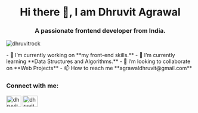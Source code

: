 
<h1 align="center">Hi there 👋, I am Dhruvit Agrawal</h1>
<h3 align="center">A passionate frontend developer from India.</h3>
<p align="left"> <img src="https://komarev.com/ghpvc/?username=dhruvitrock&label=Profile%20views&color=0e75b6&style=flat" alt="dhruvitrock" /> </p>
- 🔭 I’m currently working on **my front-end skills.**
- 🌱 I’m currently learning **Data Structures and Algorithms.**
- 👯 I’m looking to collaborate on **Web Projects**
- 📫 How to reach me **agrawaldhruvit@gmail.com**
<h3 align="left">Connect with me:</h3>
<p align="left">
  <a href="https://linkedin.com/in/dhruvitagrawal" target="blank"><img align="center" src="https://raw.githubusercontent.com/rahuldkjain/github-profile-readme-generator/master/src/images/icons/Social/linked-in-alt.svg" alt="dhruvitagrawal" height="30" width="40" /></a>
  <a href="https://instagram.com/dhruvitagarwal" target="blank"><img align="center" src="https://raw.githubusercontent.com/rahuldkjain/github-profile-readme-generator/master/src/images/icons/Social/instagram.svg" alt="dhruvitagarwal" height="30" width="40" /></a>
  </p>
